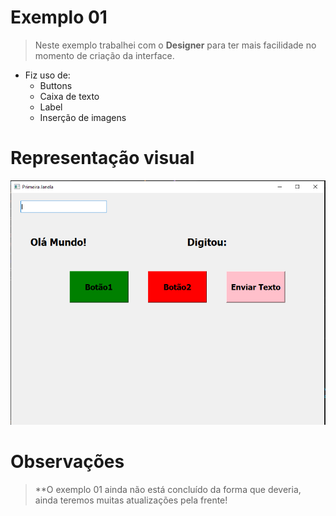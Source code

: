 # Exemplo 01
> Neste exemplo trabalhei com o **Designer** para ter mais facilidade no momento de criação da interface.
* Fiz uso de:
   * Buttons
   * Caixa de texto
   * Label
   * Inserção de imagens
   
# Representação visual 
![](https://github.com/JodanGalas/PyQt5/blob/master/Exemplo%2001/Imagens/tela.PNG)

# Observações
> **O exemplo 01 ainda não está concluído da forma que deveria, ainda teremos muitas atualizações pela frente!


